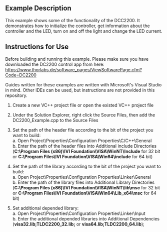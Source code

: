 ## Example Description
This example shows some of the functionality of the DCC2200.
It demonstrates how to initialize the controller, get information about the controller and the LED, turn on and off the light and change the LED current.

## Instructions for Use

Before building and running this example. Please make sure you have downloaded the DC2200 control app from here: 
https://www.thorlabs.de/software_pages/ViewSoftwarePage.cfm?Code=DC2200

Guides written for these examples are written with Microsoft's Visual Studio in mind. Other IDEs can be used, but instructions are not provided in this repository.
1) Create a new VC++ project file or open the existed VC++ project file

2) Under the Solution Explorer, right click the Source Files, then add the DC2200_Example.cpp to the Source Files

3) Set the path of the header file according to the bit of the project you want to build:   
   a. Open Project\Properties\Configuration Properties\C/C++\General  
   b. Enter the path of the header files into Additional include Directories (**C:\Program Files (x86)\IVI Foundation\VISA\WinNT\Include** for 32 bit or **C:\Program Files\IVI Foundation\VISA\Win64\include** for 64 bit)  

5) Set the path of the library according to the bit of the project you want to build:  
   a. Open Project\Properties\Configuration Properties\Linker\General  
   b. Enter the path of the library files into Additional Library Directories (**C:\Program Files (x86)\IVI Foundation\VISA\WinNT\lib\msc** for 32 bit or **C:\Program Files\IVI Foundation\VISA\Win64\Lib_x64\msc** for 64 bit)

7) Set additional depended library:  
   a. Open Project\Properties\Configuration Properties\Linker\Input  
   b. Enter the additional depended libraries into Additional Dependencies (**visa32.lib;TLDC2200_32.lib;** or **visa64.lib;TLDC2200_64.lib**);
